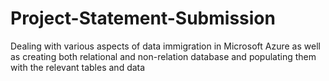 # Project-Statement-Submission
Dealing with various aspects of data immigration in Microsoft Azure as well as creating both relational and non-relation database and populating them with the relevant tables and data

